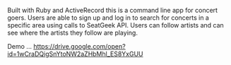Built with Ruby and ActiveRecord this is a command line app for concert goers. Users are able to sign up and log in to search for concerts in a specific area using calls to SeatGeek API. Users can follow artists and can see where the artists they follow are playing.

Demo ...
https://drive.google.com/open?id=1wCraDQigSnYtoNW2aZHbMhl_ES8YxGUU
